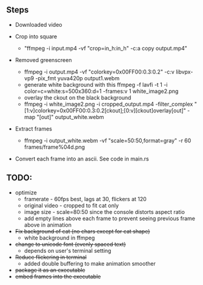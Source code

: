## Steps

- Downloaded video
- Crop into square

  - "ffmpeg -i input.mp4 -vf "crop=in_h:in_h" -c:a copy output.mp4"

- Removed greenscreen

  - ffmpeg -i output.mp4 -vf "colorkey=0x00FF00:0.3:0.2" -c:v libvpx-vp9 -pix_fmt yuva420p output1.webm
  - generate white background with this ffmpeg -f lavfi -t 1 -i color=c=white:s=500x360:d=1 -frames:v 1 white_image2.png
  - overlay the ckout on the black background
  - ffmpeg -i white_image2.png -i cropped_output.mp4 -filter_complex "[1:v]colorkey=0x00FF00:0.3:0.2[ckout];[0:v][ckout]overlay[out]" -map "[out]" output_white.webm

- Extract frames

  - ffmpeg -i output_white.webm -vf "scale=50:50,format=gray" -r 60 frames/frame%04d.png

- Convert each frame into an ascii. See code in main.rs

## TODO:

- optimize
  - framerate - 60fps best, lags at 30, flickers at 120
  - original video - cropped to fit cat only
  - image size - scale=80:50 since the console distorts aspect ratio
  - add empty lines above each frame to prevent seeing previous frame above in animation
- ~~Fix background of cat (no chars except for cat shape)~~
  - white background in ffmpeg
- ~~change to unicode font (evenly spaced text)~~
  - depends on user's terminal setting
- ~~Reduce flickering in terminal~~
  - added double buffering to make animation smoother
- ~~package it as an executable~~
- ~~embed frames into the executable~~
